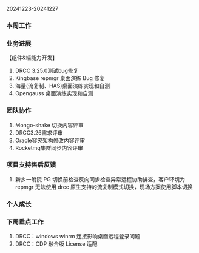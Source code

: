 20241223-20241227

### <span style="color: #1a1a1a;">本周工作</span>

### <span style="color: #1a1a1a;">业务进展</span>

【组件&端能力开发】

1. DRCC 3.25.0测试bug修复
2. Kingbase repmgr 桌面演练 Bug 修复
3. 海量(流复制、HAS)桌面演练实现和自测
4. Opengauss 桌面演练实现和自测

### <span style="color: #1a1a1a;">团队协作</span>

1. Mongo-shake 切换内容评审
2. DRCC3.26需求评审
3. Oracle容灾架构修改内容评审
4. Rocketmq集群同步内容评审
### <span style="color: #1a1a1a;">项目支持售后反馈</span>

1. 新乡一附院 PG 切换前检查反向同步检查异常远程协助排查，客户环境为 repmgr 无法使用 drcc 原生支持的流复制模式切换，现场方案使用脚本切换
### <span style="color: #1a1a1a;">个人成长</span>

### <span style="color: #1a1a1a;">下周重点工作</span>

1. DRCC：windows winrm 连接影响桌面远程登录问题
2. DRCC：CDP 融合版 License 适配